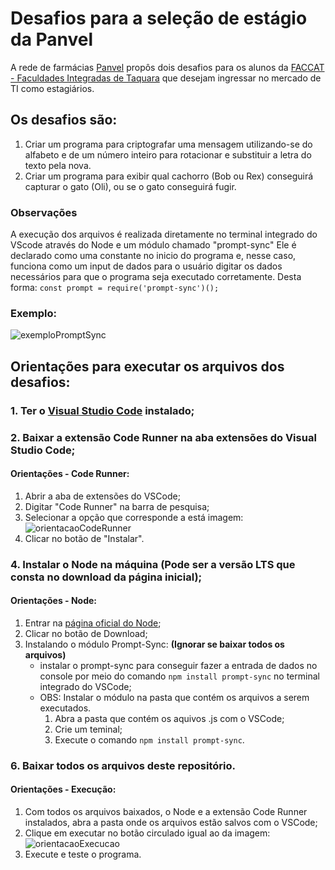 # Desafios para a seleção de estágio da Panvel
A rede de farmácias [Panvel](https://www.panvel.com/) propôs dois desafios para os alunos da [FACCAT - Faculdades Integradas de Taquara](https://www2.faccat.br/portal/) que desejam ingressar no mercado de TI como estagiários.

## Os desafios são:
1. Criar um programa para criptografar uma mensagem utilizando-se do alfabeto e de um número inteiro para rotacionar e substituir a letra do texto pela nova.
2. Criar um programa para exibir qual cachorro (Bob ou Rex) conseguirá capturar o gato (Oli), ou se o gato conseguirá fugir.

### Observações
A execução dos arquivos é realizada diretamente no terminal integrado do VScode através do Node e um módulo chamado "prompt-sync"
Ele é declarado como uma constante no inicio do programa e, nesse caso, funciona como um input de dados para o usuário digitar os dados necessários para que o programa seja executado corretamente. Desta forma: ``const prompt = require('prompt-sync')();``
### Exemplo:
![exemploPromptSync](https://github.com/user-attachments/assets/fb37444e-13b1-481d-9734-af05b6b34fd3)

## Orientações para executar os arquivos dos desafios:
### 1. Ter o [Visual Studio Code](https://code.visualstudio.com/download) instalado;
### 2. Baixar a extensão **Code Runner** na aba extensões do Visual Studio Code;

   #### Orientações - Code Runner:
   1. Abrir a aba de extensões do VSCode;
   2. Digitar "Code Runner" na barra de pesquisa;
   3. Selecionar a opção que corresponde a está imagem:
      ![orientacaoCodeRunner](https://github.com/user-attachments/assets/9f6a6a38-20af-476c-90d2-f0217f094828)
   4. Clicar no botão de "Instalar".
      
### 4. Instalar o Node na máquina (Pode ser a versão LTS que consta no download da página inicial);

   #### Orientações - Node:
   1. Entrar na [página oficial do Node](https://nodejs.org/pt);
   2. Clicar no botão de Download;
   3. Instalando o módulo Prompt-Sync: **(Ignorar se baixar todos os arquivos)**
      + instalar o prompt-sync para conseguir fazer a entrada de dados no console por meio do comando ``npm install prompt-sync`` no terminal integrado do VSCode;
      + OBS: Instalar o módulo na pasta que contém os arquivos a serem executados.
           1. Abra a pasta que contém os aquivos .js com o VSCode;
           2. Crie um teminal;
           3. Execute o comando ``npm install prompt-sync``.
   
### 6. Baixar todos os arquivos deste repositório.
   
   #### Orientações - Execução:
   1. Com todos os arquivos baixados, o Node e a extensão Code Runner instalados, abra a pasta onde os arquivos estão salvos com o VSCode;
   2. Clique em executar no botão circulado igual ao da imagem:
      ![orientacaoExecucao](https://github.com/user-attachments/assets/0c7d8f31-539d-43ac-ba81-4d2f15232f40)
   3. Execute e teste o programa.
